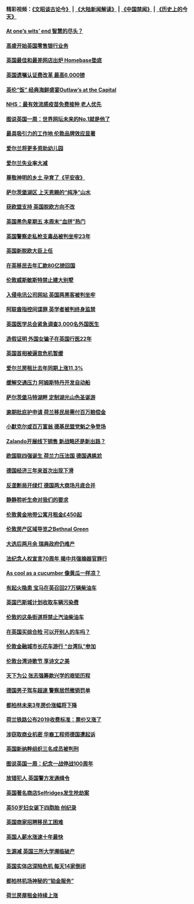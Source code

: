 #### 精彩视频：[《文昭谈古论今》](https://github.com/gfw-breaker/wenzhao/blob/master/README.md?t=11251232) | [《大陆新闻解读》](https://github.com/gfw-breaker/ntdtv-comedy/blob/master/README.md?t=11251232) | [《中国禁闻》](https://github.com/gfw-breaker/ntdtv-news/blob/master/README.md?t=11251232) | [《历史上的今天》](https://github.com/gfw-breaker/today-in-history/blob/master/README.md?t=11251232) 

#### [At one’s wits’ end 智慧的尽头？](../pages/nsc974/n10871446.md?t=11251232) 

#### [高盛开始英国零售银行业务](../pages/nsc974/n10871431.md?t=11251232) 

#### [英国最佳和最差网店出炉 Homebase垫底](../pages/nsc974/n10871402.md?t=11251232) 

#### [英国遗嘱认证费改革 最高6,000镑](../pages/nsc974/n10871381.md?t=11251232) 

#### [英伦“饭” 经典海鲜盛宴Outlaw’s at the Capital](../pages/nsc974/n10871348.md?t=11251232) 

#### [NHS：最有效流感疫苗免费接种 老人优先](../pages/nsc974/n10871342.md?t=11251232) 

#### [图说英国一周：世界网坛未来的No.1就是他了](../pages/nsc974/n10871298.md?t=11251232) 

#### [最具吸引力的工作地 伦敦品牌效应显著](../pages/nsc974/n10871267.md?t=11251232) 

#### [爱尔兰将更多资助幼儿园](../pages/nsc974/n10870662.md?t=11251232) 

#### [爱尔兰失业率大减](../pages/nsc974/n10870646.md?t=11251232) 

#### [尊敬神明的乡土 孕育了《平安夜》](../pages/nsc974/n10870591.md?t=11251232) 

#### [萨尔茨堡湖区 上天恩赐的“纯净”山水](../pages/nsc974/n10870541.md?t=11251232) 

#### [获欧盟支持 英国脱欧方向不改](../pages/nsc974/n10868925.md?t=11251232) 

#### [英国黑色星期五 本周末“血拼”热门](../pages/nsc974/n10869011.md?t=11251232) 

#### [英国警察走私枪支毒品被判坐牢23年](../pages/nsc974/n10869001.md?t=11251232) 

#### [英国新脱欧大臣上任](../pages/nsc974/n10868995.md?t=11251232) 

#### [在英移民去年汇款80亿镑回国](../pages/nsc974/n10868991.md?t=11251232) 

#### [伦敦威斯敏斯特禁止建大别墅](../pages/nsc974/n10868984.md?t=11251232) 

#### [入侵电讯公司网站 英国两黑客被判坐牢](../pages/nsc974/n10868975.md?t=11251232) 

#### [阿联酋指控间谍罪 英学者被判终身监禁](../pages/nsc974/n10868962.md?t=11251232) 

#### [英国医学总会紧急调查3,000名外国医生](../pages/nsc974/n10868955.md?t=11251232) 

#### [造假证明 外国女骗子在英国行医22年](../pages/nsc974/n10868930.md?t=11251232) 

#### [英国首相被逼宫危机暂缓](../pages/nsc974/n10868928.md?t=11251232) 

#### [爱尔兰房租比去年同期上涨11.3%](../pages/nsc974/n10868324.md?t=11251232) 

#### [缓解交通压力 阿姆斯特丹开发自动船](../pages/nsc974/n10868300.md?t=11251232) 

#### [萨尔茨堡马特湖畔 定制湖光山色圣诞游](../pages/nsc974/n10866159.md?t=11251232) 

#### [逾期批庇护申请 荷兰移民局需付百万赔偿金](../pages/nsc974/n10865847.md?t=11251232) 

#### [小默克尔或百万富翁 德基民盟党魁之争登场](../pages/nsc974/n10865739.md?t=11251232) 

#### [Zalando开展线下销售 新战略还是新出路？](../pages/nsc974/n10866031.md?t=11251232) 

#### [欧国联四强诞生 荷兰力压法国 德国遇尴尬](../pages/nsc974/n10865510.md?t=11251232) 

#### [德国经济三年来首次出现下滑](../pages/nsc974/n10864011.md?t=11251232) 

#### [反垄断局开绿灯 德国两大商场月底合并](../pages/nsc974/n10864060.md?t=11251232) 

#### [静静聆听生命对我们的要求](../pages/nsc974/n10863738.md?t=11251232) 

#### [伦敦黄金地带公寓月租金£450起](../pages/nsc974/n10861788.md?t=11251232) 

#### [伦敦房产区域导览之Bethnal Green](../pages/nsc974/n10862184.md?t=11251232) 

#### [大选后两月余 瑞典政府仍难产](../pages/nsc974/n10861579.md?t=11251232) 

#### [法纪念人权宣言70周年 揭中共强摘器官罪行](../pages/nsc974/n10860106.md?t=11251232) 

#### [As cool as a cucumber 像黄瓜一样凉？](../pages/nsc974/n10859489.md?t=11251232) 

#### [有起火隐患 宝马在英召回27万辆柴油车](../pages/nsc974/n10859484.md?t=11251232) 

#### [英国巴斯城计划收取车辆污染费](../pages/nsc974/n10859479.md?t=11251232) 

#### [伦敦的这条街道将禁止汽油柴油车](../pages/nsc974/n10859470.md?t=11251232) 

#### [在英国买综合险 可以开别人的车吗？](../pages/nsc974/n10859464.md?t=11251232) 

#### [伦敦金融城市长花车游行 “台湾队”参加](../pages/nsc974/n10858774.md?t=11251232) 

#### [伦敦台湾诗歌节 享诗文之美](../pages/nsc974/n10858757.md?t=11251232) 

#### [天下为公 张志强筹款兴学的艰钜历程](../pages/nsc974/n10858732.md?t=11251232) 

#### [德国男子驾车超速 警察居然撤销罚单](../pages/nsc974/n10856259.md?t=11251232) 

#### [都柏林未来3年房价涨幅将下降](../pages/nsc974/n10856230.md?t=11251232) 

#### [荷兰铁路公布2019收费标准：票价又涨了](../pages/nsc974/n10856218.md?t=11251232) 

#### [涉窃取商业机密 华裔工程师德国遭起诉](../pages/nsc974/n10854819.md?t=11251232) 

#### [英国新纳粹组织三名成员被判刑](../pages/nsc974/n10854209.md?t=11251232) 

#### [图说英国一周：纪念一战停战100周年](../pages/nsc974/n10854258.md?t=11251232) 

#### [放错犯人 英国警方发通缉令](../pages/nsc974/n10854253.md?t=11251232) 

#### [英国著名商店Selfridges发生抢劫案](../pages/nsc974/n10854242.md?t=11251232) 

#### [英50岁妇女诞下四胞胎 创纪录](../pages/nsc974/n10854237.md?t=11251232) 

#### [英国商家招聘移民工困难](../pages/nsc974/n10854233.md?t=11251232) 

#### [英国人薪水涨速十年最快](../pages/nsc974/n10854228.md?t=11251232) 

#### [生源减 英国三所大学濒临破产](../pages/nsc974/n10854219.md?t=11251232) 

#### [英国实体店深陷危机 每天14家倒闭](../pages/nsc974/n10854195.md?t=11251232) 

#### [都柏林机场神秘的“铂金服务”](../pages/nsc974/n10853840.md?t=11251232) 

#### [荷兰房屋租金持续上涨](../pages/nsc974/n10853784.md?t=11251232) 

